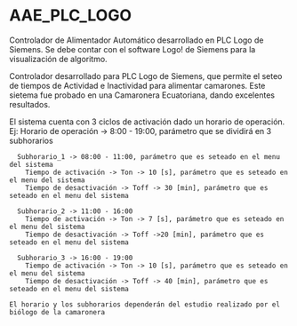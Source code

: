 # AAE_PLC_LOGO
Controlador de Alimentador Automático desarrollado en PLC Logo de Siemens.
Se debe contar con el software Logo! de Siemens para la visualización de algoritmo.

Controlador desarrollado para PLC Logo de Siemens, que permite el seteo de tiempos de Actividad e Inactividad para alimentar camarones. 
Este sietema fue probado en una Camaronera Ecuatoriana, dando excelentes resultados.

El sistema cuenta con 3 ciclos de activación dado un horario de operación.
Ej:
      Horario de operación -> 8:00 - 19:00, parámetro que se dividirá en 3 subhorarios
      
      Subhorario_1 -> 08:00 - 11:00, parámetro que es seteado en el menu del sistema
        Tiempo de activación -> Ton -> 10 [s], parámetro que es seteado en el menu del sistema
        Tiempo de desactivación -> Toff -> 30 [min], parámetro que es seteado en el menu del sistema
        
      Subhorario_2 -> 11:00 - 16:00
        Tiempo de activación -> Ton -> 7 [s], parámetro que es seteado en el menu del sistema
        Tiempo de desactivación -> Toff ->20 [min], parámetro que es seteado en el menu del sistema
        
      Subhorario_3 -> 16:00 - 19:00
        Tiempo de activación -> Ton -> 10 [s], parámetro que es seteado en el menu del sistema
        Tiempo de desactivación -> Toff -> 40 [min], parámetro que es seteado en el menu del sistema
        
    El horario y los subhorarios dependerán del estudio realizado por el biólogo de la camaronera 
